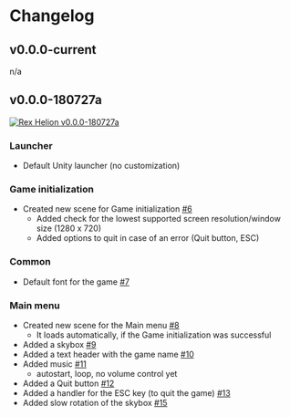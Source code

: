 # Changelog

## v0.0.0-current

n/a

## v0.0.0-180727a

[![Rex Helion v0.0.0-180727a](http://img.youtube.com/vi/JeXl8xu3i_o/0.jpg)](http://www.youtube.com/watch?v=JeXl8xu3i_o "Rex Helion v0.0.0-180727a")

### Launcher

- Default Unity launcher (no customization)

### Game initialization

- Created new scene for Game initialization [#6](https://github.com/TaidanaKage/RexHelion/issues/6)
  - Added check for the lowest supported screen resolution/window size (1280 x 720)
  - Added options to quit in case of an error (Quit button, ESC)

### Common
- Default font for the game [#7](https://github.com/TaidanaKage/RexHelion/issues/7)

### Main menu
- Created new scene for the Main menu [#8](https://github.com/TaidanaKage/RexHelion/issues/8)
  - It loads automatically, if the Game initialization was successful
- Added a skybox [#9](https://github.com/TaidanaKage/RexHelion/issues/9)
- Added a text header with the game name [#10](https://github.com/TaidanaKage/RexHelion/issues/10)
- Added music [#11](https://github.com/TaidanaKage/RexHelion/issues/11)
  - autostart, loop, no volume control yet
- Added a Quit button [#12](https://github.com/TaidanaKage/RexHelion/issues/12)
- Added a handler for the ESC key (to quit the game) [#13](https://github.com/TaidanaKage/RexHelion/issues/13)
- Added slow rotation of the skybox [#15](https://github.com/TaidanaKage/RexHelion/issues/15)
